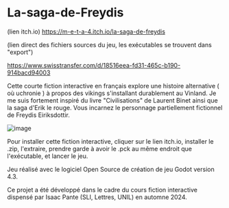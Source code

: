 # La-saga-de-Freydis

(lien itch.io)
https://m-e-t-a-4.itch.io/la-saga-de-freydis

(lien direct des fichiers sources du jeu, les exécutables se trouvent dans "export")

https://www.swisstransfer.com/d/18516eea-fd31-465c-b190-914bacd94003

Cette courte fiction interactive en français explore une histoire alternative ( où uchronie ) à propos des vikings s'installant durablement au Vinland. Je me suis fortement inspiré du livre "Civilisations" de Laurent Binet ainsi que la saga d'Erik le rouge.  Vous incarnez le personnage partiellement fictionnel de Freydis Eiriksdottir. 




![image](https://github.com/user-attachments/assets/122a8dde-0e43-4fb8-be38-933fba1b210e)



Pour installer cette fiction interactive, cliquer sur le lien itch.io, installer le .zip, l'extraire, prendre garde à avoir le .pck au même endroit que l'exécutable, et lancer le jeu.

Jeu réalisé avec le logiciel Open Source de création de jeu Godot version 4.3. 

Ce projet a été développé dans le cadre du cours fiction interactive dispensé par Isaac Pante (SLI, Lettres, UNIL) en automne 2024.
